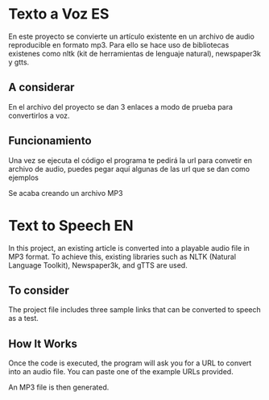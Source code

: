 # Texto a Voz ES 

En este proyecto se convierte un artículo existente en un archivo de audio reproducible
en formato mp3. Para ello se hace uso de bibliotecas existenes como nltk (kit de
herramientas de lenguaje natural), newspaper3k y gtts.

## A considerar
En el archivo del proyecto se dan 3 enlaces a modo de prueba para convertirlos a voz.

## Funcionamiento
Una vez se ejecuta el código el programa te pedirá la url para convetir en archivo de audio, puedes pegar aquí algunas de las url que se dan como ejemplos

Se acaba creando un archivo MP3


# Text to Speech  EN 
In this project, an existing article is converted into a playable audio file in MP3 format. To achieve this, existing libraries such as NLTK (Natural Language Toolkit), Newspaper3k, and gTTS are used.

## To consider
The project file includes three sample links that can be converted to speech as a test.

## How It Works
Once the code is executed, the program will ask you for a URL to convert into an audio file. You can paste one of the example URLs provided.

An MP3 file is then generated.